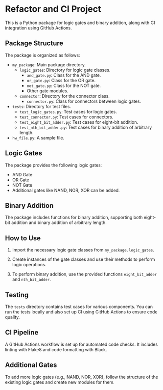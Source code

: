 # Refactor and CI Project

This is a Python package for logic gates and binary addition, along with CI integration using GitHub Actions.

## Package Structure

The package is organized as follows:

- `my_package`: Main package directory.
    - `logic_gates`: Directory for logic gate classes.
        - `and_gate.py`: Class for the AND gate.
        - `or_gate.py`: Class for the OR gate.
        - `not_gate.py`: Class for the NOT gate.
        - Other gate modules.
    - `connector`: Directory for the connector class.
        - `connector.py`: Class for connectors between logic gates.
- `tests`: Directory for test files.
    - `test_logic_gates.py`: Test cases for logic gates.
    - `test_connector.py`: Test cases for connectors.
    - `test_eight_bit_adder.py`: Test cases for eight-bit addition.
    - `test_nth_bit_adder.py`: Test cases for binary addition of arbitrary length.
- `hw_file.py`: A sample file.

## Logic Gates

The package provides the following logic gates:

- AND Gate
- OR Gate
- NOT Gate
- Additional gates like NAND, NOR, XOR can be added.

## Binary Addition

The package includes functions for binary addition, supporting both eight-bit addition and binary addition of arbitrary length.

## How to Use

1. Import the necessary logic gate classes from `my_package.logic_gates`.

2. Create instances of the gate classes and use their methods to perform logic operations.

3. To perform binary addition, use the provided functions `eight_bit_adder` and `nth_bit_adder`.

## Testing

The `tests` directory contains test cases for various components. You can run the tests locally and also set up CI using GitHub Actions to ensure code quality.

## CI Pipeline

A GitHub Actions workflow is set up for automated code checks. It includes linting with Flake8 and code formatting with Black.

## Additional Gates

To add more logic gates (e.g., NAND, NOR, XOR), follow the structure of the existing logic gates and create new modules for them.


